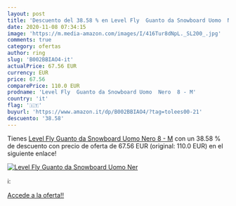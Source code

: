 ```yaml
---
layout: post
title: 'Descuento del 38.58 % en Level Fly  Guanto da Snowboard Uomo  Ner'
date: 2020-11-08 07:34:15
image: 'https://m.media-amazon.com/images/I/416Tur8dNpL._SL200_.jpg'
comments: true
category: ofertas
author: ring
slug: 'B002BBIAO4-it'
actualPrice: 67.56 EUR
currency: EUR
price: 67.56
comparePrice: 110.0 EUR
prodname: 'Level Fly  Guanto da Snowboard Uomo  Nero  8 - M'
country: 'it'
flag: '🇮🇹'
buyurl: 'https://www.amazon.it/dp/B002BBIAO4/?tag=tolees00-21'
descuento: '38.58'
---
```


Tienes [Level Fly  Guanto da Snowboard Uomo  Nero  8 - M](https://www.amazon.it/dp/B002BBIAO4/?tag=tolees00-21) con un 38.58 % de descuento con precio de oferta de 67.56 EUR (original: 110.0 EUR) en el siguiente enlace!

[![Level Fly  Guanto da Snowboard Uomo  Ner](https://m.media-amazon.com/images/I/416Tur8dNpL._SL200_.jpg)](https://www.amazon.it/dp/B002BBIAO4/?tag=tolees00-21)

ℹ️:


[Accede a la oferta!!](https://www.amazon.it/dp/B002BBIAO4/?tag=tolees00-21)
